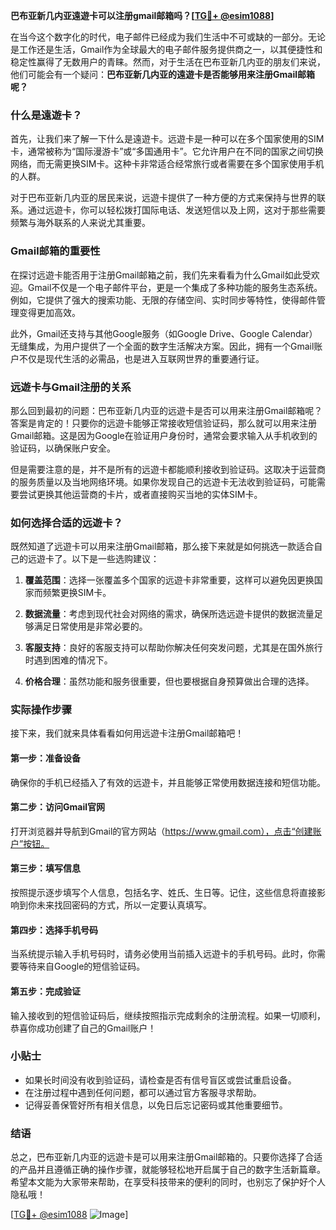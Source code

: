 **巴布亚新几内亚遠遊卡可以注册gmail邮箱吗？[[TG💪+ @esim1088](https://t.me/s/esim1088)]**

在当今这个数字化的时代，电子邮件已经成为我们生活中不可或缺的一部分。无论是工作还是生活，Gmail作为全球最大的电子邮件服务提供商之一，以其便捷性和稳定性赢得了无数用户的青睐。然而，对于生活在巴布亚新几内亚的朋友们来说，他们可能会有一个疑问：**巴布亚新几内亚的遠遊卡是否能够用来注册Gmail邮箱呢？**

### 什么是遠遊卡？

首先，让我们来了解一下什么是遠遊卡。远遊卡是一种可以在多个国家使用的SIM卡，通常被称为“国际漫游卡”或“多国通用卡”。它允许用户在不同的国家之间切换网络，而无需更换SIM卡。这种卡非常适合经常旅行或者需要在多个国家使用手机的人群。

对于巴布亚新几内亚的居民来说，远遊卡提供了一种方便的方式来保持与世界的联系。通过远遊卡，你可以轻松拨打国际电话、发送短信以及上网，这对于那些需要频繁与海外联系的人来说尤其重要。

### Gmail邮箱的重要性

在探讨远遊卡能否用于注册Gmail邮箱之前，我们先来看看为什么Gmail如此受欢迎。Gmail不仅是一个电子邮件平台，更是一个集成了多种功能的服务生态系统。例如，它提供了强大的搜索功能、无限的存储空间、实时同步等特性，使得邮件管理变得更加高效。

此外，Gmail还支持与其他Google服务（如Google Drive、Google Calendar）无缝集成，为用户提供了一个全面的数字生活解决方案。因此，拥有一个Gmail账户不仅是现代生活的必需品，也是进入互联网世界的重要通行证。

### 远遊卡与Gmail注册的关系

那么回到最初的问题：巴布亚新几内亚的远遊卡是否可以用来注册Gmail邮箱呢？答案是肯定的！只要你的远遊卡能够正常接收短信验证码，那么就可以用来注册Gmail邮箱。这是因为Google在验证用户身份时，通常会要求输入从手机收到的验证码，以确保账户安全。

但是需要注意的是，并不是所有的远遊卡都能顺利接收到验证码。这取决于运营商的服务质量以及当地网络环境。如果你发现自己的远遊卡无法收到验证码，可能需要尝试更换其他运营商的卡片，或者直接购买当地的实体SIM卡。

### 如何选择合适的远遊卡？

既然知道了远遊卡可以用来注册Gmail邮箱，那么接下来就是如何挑选一款适合自己的远遊卡了。以下是一些选购建议：

1. **覆盖范围**：选择一张覆盖多个国家的远遊卡非常重要，这样可以避免因更换国家而频繁更换SIM卡。
   
2. **数据流量**：考虑到现代社会对网络的需求，确保所选远遊卡提供的数据流量足够满足日常使用是非常必要的。

3. **客服支持**：良好的客服支持可以帮助你解决任何突发问题，尤其是在国外旅行时遇到困难的情况下。

4. **价格合理**：虽然功能和服务很重要，但也要根据自身预算做出合理的选择。

### 实际操作步骤

接下来，我们就来具体看看如何用远遊卡注册Gmail邮箱吧！

#### 第一步：准备设备
确保你的手机已经插入了有效的远遊卡，并且能够正常使用数据连接和短信功能。

#### 第二步：访问Gmail官网
打开浏览器并导航到Gmail的官方网站（https://www.gmail.com），点击“创建账户”按钮。

#### 第三步：填写信息
按照提示逐步填写个人信息，包括名字、姓氏、生日等。记住，这些信息将直接影响到你未来找回密码的方式，所以一定要认真填写。

#### 第四步：选择手机号码
当系统提示输入手机号码时，请务必使用当前插入远遊卡的手机号码。此时，你需要等待来自Google的短信验证码。

#### 第五步：完成验证
输入接收到的短信验证码后，继续按照指示完成剩余的注册流程。如果一切顺利，恭喜你成功创建了自己的Gmail账户！

### 小贴士

- 如果长时间没有收到验证码，请检查是否有信号盲区或尝试重启设备。
- 在注册过程中遇到任何问题，都可以通过官方客服寻求帮助。
- 记得妥善保管好所有相关信息，以免日后忘记密码或其他重要细节。

### 结语

总之，巴布亚新几内亚的远遊卡是可以用来注册Gmail邮箱的。只要你选择了合适的产品并且遵循正确的操作步骤，就能够轻松地开启属于自己的数字生活新篇章。希望本文能为大家带来帮助，在享受科技带来的便利的同时，也别忘了保护好个人隐私哦！

[[TG💪+ @esim1088](https://t.me/s/esim1088) ![Image](https://i.postimg.cc/4NQfJmqS/Snipaste-2025-05-13-00-14-12.png)]